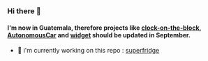 ### Hi there 👋

#### I'm now in Guatemala, therefore projects like [clock-on-the-block](https://github.com/felop/clock-on-the-block), [AutonomousCar](https://github.com/felop/AutonomousCar) and [widget](https://github.com/felop/widget) should be updated in September.

- 📲 i'm currently working on this repo : [superfridge](https://github.com/felop/superfridge)
